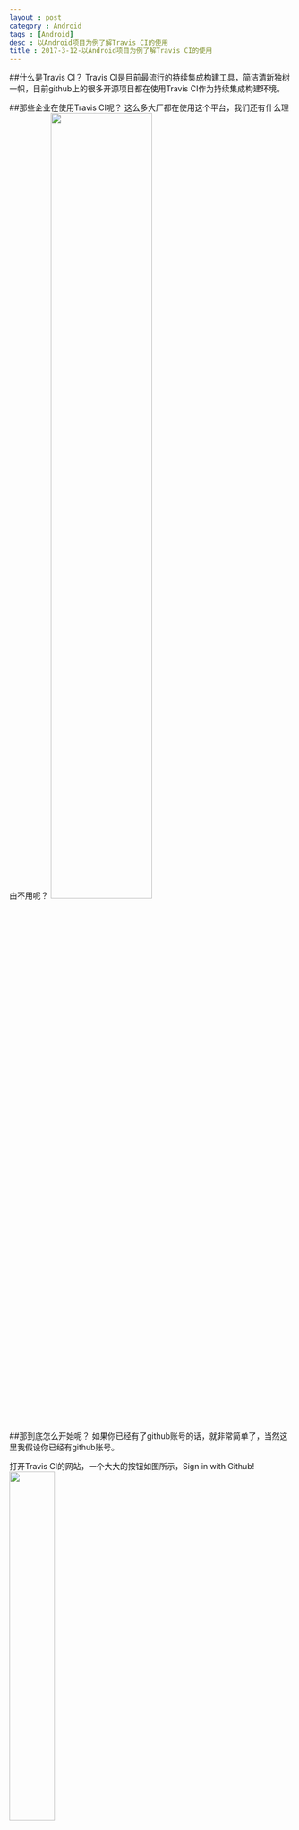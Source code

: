 ```yaml
---
layout : post 
category : Android
tags : [Android]
desc : 以Android项目为例了解Travis CI的使用
title : 2017-3-12-以Android项目为例了解Travis CI的使用
---
```


##什么是Travis CI？
Travis CI是目前最流行的持续集成构建工具，简洁清新独树一帜，目前github上的很多开源项目都在使用Travis CI作为持续集成构建环境。

##那些企业在使用Travis CI呢？
这么多大厂都在使用这个平台，我们还有什么理由不用呢？
<img src="resources/AA8DF8B613BFD0B7B1AF69AEE8B33B66.jpg" width="60%">

##那到底怎么开始呢？
如果你已经有了github账号的话，就非常简单了，当然这里我假设你已经有github账号。

打开Travis CI的网站，一个大大的按钮如图所示，Sign in with Github!
[<img src="resources/780B179AE4ABB48EF773C897AB0B376D.png" width="40%">](https://travis-ci.org/)

登录成功，完成同步后，选择一个需要做持续集成的项目

<img src="resources/62BF35AE3DCECEDCF1262595FD8E7401.jpg" width="80%">
<img src="resources/41BFDE4654F69FEDD4F9C449E7CA0E6A.jpg" width="80%">

到这里，准备工作就做完了，是不是很方便！

##以CookieBar这个项目为例，看需要几步完成Travis CI的配置！

###第一步，创建.travis.xml配置文件
这个文件需要放到项目的根目录下。

<img src="resources/5B45C0E9215FD0B7CC2A3ABAAAD0CD56.jpg" width="40%">

###第二步，简单的配置是必须的
首先是配置环境的环境
```
language: android
jdk: oraclejdk8
```

指定编译Android项目，需要使用到的组件和工具
```
android:
  components:
    # use the latest revision of Android SDK Tools
    - platform-tools
    - tools
    
    # The BuildTools version used by your project
    - build-tools-25.0.2
    
    # The SDK version used to compile your project
    - android-25
    
    # Additional components
    - extra-android-m2repository
```

最后加上需要执行的脚本，这里只需要build通过就可以了，如果还需要测试或者发布，就需要执行其他的脚本了。
```
script: ./gradlew build
```

OK！到此就配置完了，让我们再回顾一下完整的配置文件（靠！就只有TMD几行代码，还需要回顾？你逗我？）

<img src="resources/2C8CA9284FC60435EE9CE74F51C19488.jpg" width="40%">



(为什么要回顾呢？这就不懂了吧，知识点！知识点！要凑字数啊！)

###第三步，不测试一下吗？
当然，不测试怎么行呢，随便写点commit，push到master分支就可以了，其他的都交给Travis CI自己玩儿！

push成功后，回到Travis CI，发现刚才的项目已经开始构建了，拼命的转菊花！
![7C462529-C69C-4E5F-A608-95AABDB6E95C.png](resources/E1DB545152C5B7E875F3F9973DF11113.jpg)
在无聊的等待过程中，我们能做什么呢？闭上眼睛，默默的祈祷，千万别失败！千万别失败！

<img src="resources/A5DCF9B3AD295B6C7AD50031EAC2200F.jpg" width="30%">

靠！等了许久，终于构建成功了！（汗，还好没有整段垮掉！）
![500D2B92-2C8B-4325-A7F6-57245C2589D9.png](resources/4F24F6A4DBAB58D464F2F19F2AA2FECD.jpg)
<img src="resources/FD559B1535F0F7E7B8C5CB90D7185537.jpg" width="30%">
（细心的人，或许看出来了，第一次其实失败了，build.gradle中少了lintOptions {abortOnError false}，不过和今天的主题没有关系，就忽略吧，上面成功的截图，是第二次构建了）

##打包APK，发布到fir.im
先声明，我不是fir的推广人员哈，我只是经常是fir而已。

修改根目录中的build.gradle, 加上fir需要的依赖

<img src="resources/40B546E098BEA3097DE4527995541F39.jpg" width="60%">

配置需要打包的项目中的build.gradle
引入插件
```
apply plugin:'im.fir.plugin.gradle'
```
配置fir
```
 fir{
        apiToken '填上fir上的apiToken'
        changeLog '更新日志'
    }
```
<img src="resources/A8EAF3FDA9AE470D11B00908149804CE.png" width="60%">

再修改.travis.xml中, 把gradlew build修改为publishApkRelease

```
script: ./gradlew publishApkRelease
```
<img src="resources/1BC28E83E06DEAAEB19F158D52893105.png" width="60%">

再次提交代码之后，就会自动打包并上传到Fir.im了

<img src="resources/9593064554C53E6C0E618E3B3B660C21.jpg" width="40%">

打包上传就算完了，但仅仅这样肯定不行了，因为我们的APK还没有签名，再配置好签名就OK了！

<img src="resources/972287ED80AF4CD251056EE4D9BEC693.jpg" width="60%">
####到目前为止，就完成了自动打包且签名，然后再上传到fir.im的整个流程了！

##完结
使用Travis CI很简单，总共就几行配置文件而已，分分钟搞定，但要完成从构建，测试和发布，真正的实现持续集成构建，还需要更多的步骤，这里只是一个引子，让更多的人知道和了解Travis CI，但要想更好的利用Travis CI，就需要各位看官自己动手尝试。

##参考链接
  * [https://docs.travis-ci.com/user/getting-started](https://docs.travis-ci.com/user/getting-started)
  * [https://docs.travis-ci.com/user/languages/android/](https://docs.travis-ci.com/user/languages/android/)
  * [http://blog.fir.im/gradle/](http://blog.fir.im/gradle/)